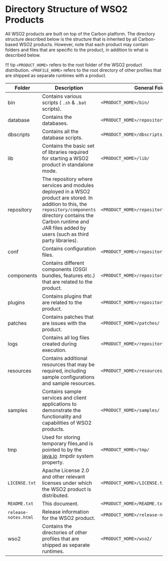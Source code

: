 # Directory Structure of WSO2 Products

All WSO2 products are built on top of the Carbon platform. The directory structure described below is the structure that is inherited by all Carbon-based WSO2 products. However, note that each product may contain folders and files that are specific to the product, in addition to what is described below.

!!! tip
    `<PRODUCT_HOME>` refers to the root folder of the WSO2 product distribution. `<PROFILE_HOME>` refers to the root directory of other profiles that are shipped as separate runtimes with a product.


| Folder                                        | Description                                                                                                                                                                                                                                                    | General Folder Path                                                      | Folder Path for Profiles                                                           |
|-----------------------------------------------|----------------------------------------------------------------------------------------------------------------------------------------------------------------------------------------------------------------------------------------------------------------|--------------------------------------------------------------------------|------------------------------------------------------------------------------------|
| bin                                           | Contains various scripts ( `.sh` & `.bat` scripts).                                                                                                                                                          | `<PRODUCT_HOME>/bin/`| `<PRODUCT_HOME>/wso2/<PROFILE_HOME>/bin/`|
| database                                      | Contains the databases.                                                                                                                                                                                                                                        | `<PRODUCT_HOME>/repository/database/`| `<PRODUCT_HOME>/wso2/<PROFILE_HOME>/repository/database/` |
| dbscripts                                     | Contains all the database scripts.                                                                                                                                                                                                                             | `<PRODUCT_HOME>/dbscripts/`| `<PRODUCT_HOME>/wso2/<PROFILE_HOME>/dbscripts/`|
| lib                                           | Contains the basic set of libraries required for starting a WSO2 product in standalone mode.                                                                                                                                                                   | `<PRODUCT_HOME>/lib/`| `<PRODUCT_HOME>/wso2/lib/`|
| repository                                    | The repository where services and modules deployed in a WSO2 product are stored. In addition to this, the `repository/components` directory contains the Carbon runtime and JAR files added by users (such as third party libraries). | `<PRODUCT_HOME>/repository/`| `<PRODUCT_HOME>/wso2/<PROFILE_HOME>/repository/`|
| conf                                          | Contains configuration files.                                                                                                                                                                                                                                  | `<PRODUCT_HOME>/repository/conf/`| `<PRODUCT_HOME>/wso2/<PROFILE_HOME>/conf/`|
| components                                    | Contains different components (OSGI bundles, features etc.) that are related to the product.                                                                                                                                                                   | `<PRODUCT_HOME>/repository/components/`| `<PRODUCT_HOME>/wso2/components/`|
| plugins                                       | Contains plugins that are related to the product.                                                                                                                                                                                                              | `<PRODUCT_HOME>/repository/components/plugins/` | `<PRODUCT_HOME>/wso2/components/plugins/`|
| patches                                       | Contains patches that are issues with the product.                                                                                                                                                                                                             | `<PRODUCT_HOME>/patches/`| `<PRODUCT_HOME>/patches/`|
| logs                                          | Contains all log files created during execution.                                                                                                                                                                                                               | `<PRODUCT_HOME>/repository/logs/`| `<PRODUCT_HOME>/repository/logs/`|
| resources                                     | Contains additional resources that may be required, including sample configurations and sample resources.                                                                                                                                                      | `<PRODUCT_HOME>/resources/`| `<PRODUCT_HOME>/wso2/<PROFILE_HOME>/wso2/resources/`|
| samples                                       | Contains sample services and client applications to demonstrate the functionality and capabilities of WSO2 products.                                                                                                                                           | `<PRODUCT_HOME>/samples/`| `<PRODUCT_HOME>/samples/<PROFILE_HOME>/`|
| tmp                                           | Used for storing temporary files,and is pointed to by the [java.io](http://java.io) .tmpdir system property.                                                                                                                                                   | `<PRODUCT_HOME>/tmp/`| `<PRODUCT_HOME>/wso2/<PROFILE_HOME>/tmp/`|
| `LICENSE.txt`| Apache License 2.0 and other relevant licenses under which the WSO2 product is distributed.                                                                                                                                                                    | `<PRODUCT_HOME>/LICENSE.txt`| N/A                                                                                |
| `README.txt`| This document.                                                                                                                                                                                                                                                 | `<PRODUCT_HOME>/README.txt`| N/A                                                                                |
| `release-notes.html` | Release information for the WSO2 product.                                                                                                                                                                                                                      | `<PRODUCT_HOME>/release-notes.html`| N/A                                                                                |
| wso2                                          | Contains the directories of other profiles that are shipped as separate runtimes.                                                                                                                                                                              | `<PRODUCT_HOME>/wso2/`| N/A                                                                                |


